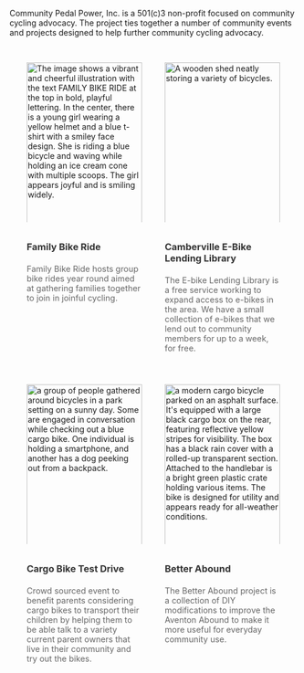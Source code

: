 Community Pedal Power, Inc. is a 501(c)3 non-profit focused on community cycling advocacy. The project ties together a number of community events and projects designed to help further community cycling advocacy.

<style>
  .image-gallery {
    display: grid;
    grid-template-columns: repeat(2, 1fr);
    gap: 20px;
    padding: 20px;
    max-width: 800px;
    margin: auto;
  }
  .image-card {
    display: flex;
    flex-direction: column;
    padding: 10px;
  }
  .image-container {
    height: 280px; /* Fixed height for all images */
    overflow: hidden; /* Ensures that no part of the image spills out */
  }
  .image-container img {
    width: 100%;
    height: 300px;
    object-fit: cover; /* Ensures images cover the area, maintaining aspect ratio */
  }
  .image-title a {
    text-decoration: none;
    color: #333;
    font-weight: bold;
    display: block;
    margin-top: 10px; /* Space between image and title */
  }
  .image-description {
    color: #666;
    font-size: 0.9rem;
    margin-top: 4px;
  }
</style>
<div class="image-gallery">
  <div class="image-card">
    <div class="image-container">

<img src="/img/familybikeride.png" alt="The image shows a vibrant and cheerful illustration with the text FAMILY BIKE RIDE at the top in bold, playful lettering. In the center, there is a young girl wearing a yellow helmet and a blue t-shirt with a smiley face design. She is riding a blue bicycle and waving while holding an ice cream cone with multiple scoops. The girl appears joyful and is smiling widely." />
</div>
    <h3 class="image-title"><a href="https://www.familybikeride.org/">Family Bike Ride</a></h3>
    <p class="image-description">Family Bike Ride hosts group bike rides year round aimed at gathering families together to join in joinful cycling.</p>
  </div>
  <div class="image-card">
    <div class="image-container">
    <img src="https://camberville.ebikelibrary.org/ebikes/bikeshed-scaled.jpg" alt="A wooden shed neatly storing a variety of bicycles.">
    </div>
    <h3 class="image-title"><a href="https://camberville.ebikelibrary.org/">Camberville E-Bike Lending Library</a></h3>
    <p class="image-description">The E-bike Lending Library is a free service working to expand access to e-bikes in the area. We have a small collection of e-bikes that we lend out to community members for up to a week, for free.</p>
  </div>
  <div class="image-card">
    <div class="image-container">
    <img src="/img/testride.jpg" alt="a group of people gathered around bicycles in a park setting on a sunny day. Some are engaged in conversation while checking out a blue cargo bike. One individual is holding a smartphone, and another has a dog peeking out from a backpack.">
    </div>
    <h3 class="image-title"><a href="page3.html">Cargo Bike Test Drive</a></h3>
    <p class="image-description">Crowd sourced event to benefit parents considering cargo bikes to transport their children by helping them to be able talk to a variety current parent owners that live in their community and try out the bikes.</p>
  </div>
  <div class="image-card">
    <div class="image-container">
    <img src="https://betterabound.familybikeride.org/img/winter-kit.jpg" alt="a modern cargo bicycle parked on an asphalt surface. It's equipped with a large black cargo box on the rear, featuring reflective yellow stripes for visibility. The box has a black rain cover with a rolled-up transparent section. Attached to the handlebar is a bright green plastic crate holding various items. The bike is designed for utility and appears ready for all-weather conditions.">
    </div>
    <h3 class="image-title"><a href="https://betterabound.familybikeride.org/">Better Abound</a></h3>
    <p class="image-description">The Better Abound project is a collection of DIY modifications to improve the Aventon Abound to make it more useful for everyday community use.</p>
  </div>
</div>
